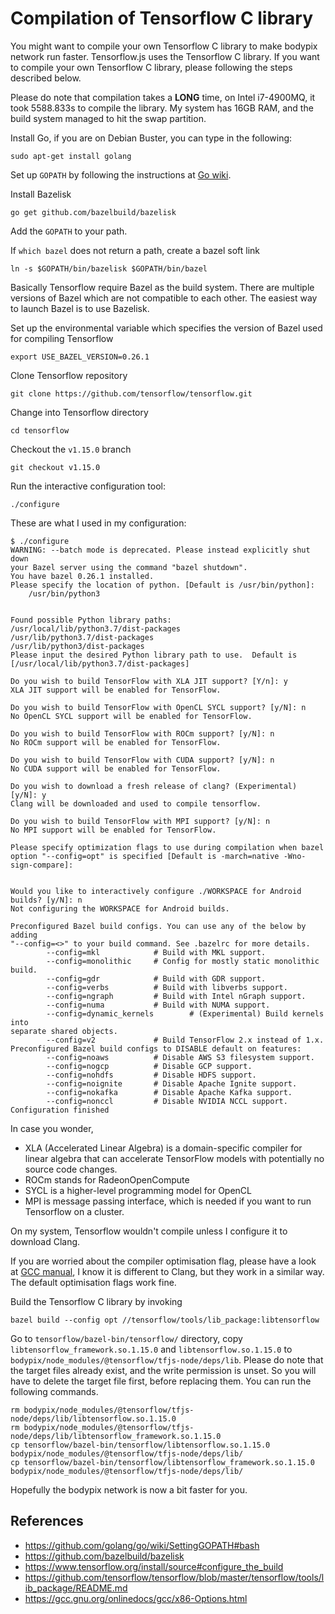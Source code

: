 # Compilation of Tensorflow C library
You might want to compile your own Tensorflow C library to make bodypix network
run faster. Tensorflow.js uses the Tensorflow C library. If you want to compile
your own Tensorflow C library, please following the steps described below.

Please do note that compilation takes a **LONG** time, on Intel i7-4900MQ, it
took 5588.833s to compile the library. My system has 16GB RAM, and the build
system managed to hit the swap partition.

Install Go, if you are on Debian Buster, you can type in the following:

    sudo apt-get install golang


Set up ``GOPATH`` by following the instructions at
[Go wiki](https://github.com/golang/go/wiki/SettingGOPATH#bash).

Install Bazelisk

    go get github.com/bazelbuild/bazelisk

Add the ``GOPATH`` to your path.

If `which bazel` does not return a path, create a bazel soft link

    ln -s $GOPATH/bin/bazelisk $GOPATH/bin/bazel

Basically Tensorflow require Bazel as the build system. There are multiple
versions of Bazel which are not compatible to each other. The easiest way to
launch Bazel is to use Bazelisk.

Set up the environmental variable which specifies the version of Bazel used for
compiling Tensorflow

    export USE_BAZEL_VERSION=0.26.1


Clone Tensorflow repository

    git clone https://github.com/tensorflow/tensorflow.git


Change into Tensorflow directory

    cd tensorflow


Checkout the ``v1.15.0`` branch

    git checkout v1.15.0

Run the interactive configuration tool:

    ./configure

These are what I used in my configuration:

    $ ./configure
    WARNING: --batch mode is deprecated. Please instead explicitly shut down
    your Bazel server using the command "bazel shutdown".
    You have bazel 0.26.1 installed.
    Please specify the location of python. [Default is /usr/bin/python]:
        /usr/bin/python3


    Found possible Python library paths:
    /usr/local/lib/python3.7/dist-packages
    /usr/lib/python3.7/dist-packages
    /usr/lib/python3/dist-packages
    Please input the desired Python library path to use.  Default is
    [/usr/local/lib/python3.7/dist-packages]

    Do you wish to build TensorFlow with XLA JIT support? [Y/n]: y
    XLA JIT support will be enabled for TensorFlow.

    Do you wish to build TensorFlow with OpenCL SYCL support? [y/N]: n
    No OpenCL SYCL support will be enabled for TensorFlow.

    Do you wish to build TensorFlow with ROCm support? [y/N]: n
    No ROCm support will be enabled for TensorFlow.

    Do you wish to build TensorFlow with CUDA support? [y/N]: n
    No CUDA support will be enabled for TensorFlow.

    Do you wish to download a fresh release of clang? (Experimental) [y/N]: y
    Clang will be downloaded and used to compile tensorflow.

    Do you wish to build TensorFlow with MPI support? [y/N]: n
    No MPI support will be enabled for TensorFlow.

    Please specify optimization flags to use during compilation when bazel
    option "--config=opt" is specified [Default is -march=native -Wno-sign-compare]:


    Would you like to interactively configure ./WORKSPACE for Android builds? [y/N]: n
    Not configuring the WORKSPACE for Android builds.

    Preconfigured Bazel build configs. You can use any of the below by adding
    "--config=<>" to your build command. See .bazelrc for more details.
            --config=mkl            # Build with MKL support.
            --config=monolithic     # Config for mostly static monolithic build.
            --config=gdr            # Build with GDR support.
            --config=verbs          # Build with libverbs support.
            --config=ngraph         # Build with Intel nGraph support.
            --config=numa           # Build with NUMA support.
            --config=dynamic_kernels        # (Experimental) Build kernels into
    separate shared objects.
            --config=v2             # Build TensorFlow 2.x instead of 1.x.
    Preconfigured Bazel build configs to DISABLE default on features:
            --config=noaws          # Disable AWS S3 filesystem support.
            --config=nogcp          # Disable GCP support.
            --config=nohdfs         # Disable HDFS support.
            --config=noignite       # Disable Apache Ignite support.
            --config=nokafka        # Disable Apache Kafka support.
            --config=nonccl         # Disable NVIDIA NCCL support.
    Configuration finished

In case you wonder,
- XLA (Accelerated Linear Algebra) is a domain-specific compiler for linear
algebra that can accelerate TensorFlow models with potentially no source code
changes.
- ROCm stands for RadeonOpenCompute
- SYCL is a higher-level programming model for OpenCL
- MPI is message passing interface, which is needed if you want to run
Tensorflow on a cluster.

On my system, Tensorflow wouldn't compile unless I configure it to download
Clang.

If you are worried about the compiler optimisation flag, please have a look at
[GCC manual](https://gcc.gnu.org/onlinedocs/gcc/x86-Options.html),
I know it is different to Clang, but they work in a similar way. The default
optimisation flags work fine.

Build the Tensorflow C library by invoking

    bazel build --config opt //tensorflow/tools/lib_package:libtensorflow

Go to ``tensorflow/bazel-bin/tensorflow/`` directory, copy
``libtensorflow_framework.so.1.15.0`` and ``libtensorflow.so.1.15.0`` to
``bodypix/node_modules/@tensorflow/tfjs-node/deps/lib``. Please do note that
the target files already exist, and the write permission is unset. So you will
have to delete the target file first, before replacing them. You can run the
following commands.

    rm bodypix/node_modules/@tensorflow/tfjs-node/deps/lib/libtensorflow.so.1.15.0
    rm bodypix/node_modules/@tensorflow/tfjs-node/deps/lib/libtensorflow_framework.so.1.15.0
    cp tensorflow/bazel-bin/tensorflow/libtensorflow.so.1.15.0 bodypix/node_modules/@tensorflow/tfjs-node/deps/lib/
    cp tensorflow/bazel-bin/tensorflow/libtensorflow_framework.so.1.15.0 bodypix/node_modules/@tensorflow/tfjs-node/deps/lib/

Hopefully the bodypix network is now a bit faster for you.

## References
- https://github.com/golang/go/wiki/SettingGOPATH#bash
- https://github.com/bazelbuild/bazelisk
- https://www.tensorflow.org/install/source#configure_the_build
- https://github.com/tensorflow/tensorflow/blob/master/tensorflow/tools/lib_package/README.md
- https://gcc.gnu.org/onlinedocs/gcc/x86-Options.html
